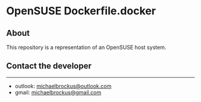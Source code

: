 # OpenSUSE Dockerfile.docker
## About

This repository is a representation of an OpenSUSE host system.

## Contact the developer

* * *

-   outlook: [michaelbrockus@outlook.com](mailto:michaelbrockus@outlook.com)
-   gmail: [michaelbrockus@gmail.com](mailto:michaelbrockus@gmail.com)

